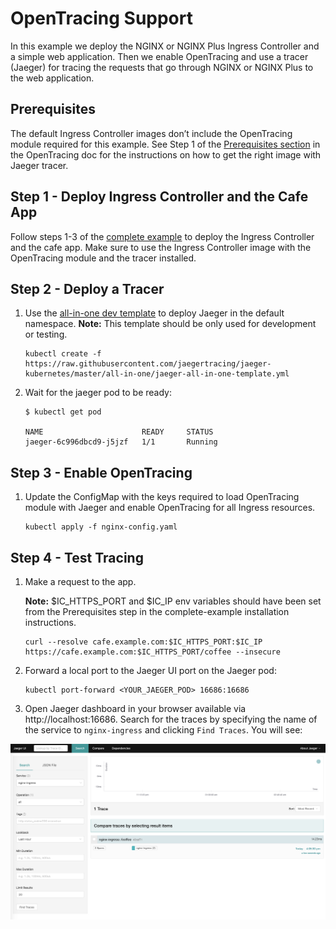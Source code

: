 
# OpenTracing Support

In this example we deploy the NGINX or NGINX Plus Ingress Controller and a simple web application. Then we enable OpenTracing and use a tracer (Jaeger) for tracing the requests that go through NGINX or NGINX Plus to the web application.

## Prerequisites

The default Ingress Controller images don’t include the OpenTracing module required for this example. See Step 1 of the [Prerequisites section](https://docs.nginx.com/nginx-ingress-controller/third-party-modules/opentracing/) in the OpenTracing doc for the instructions on how to get the right image with Jaeger tracer.

## Step 1 - Deploy Ingress Controller and the Cafe App

Follow steps 1-3 of the [complete example](../complete-example/README.md) to deploy the Ingress Controller and the cafe app. Make sure to use the Ingress Controller  image with the OpenTracing module and the tracer installed.

## Step 2 - Deploy a Tracer

1. Use the [all-in-one dev template](https://github.com/jaegertracing/jaeger-kubernetes#development-setup) to deploy Jaeger in the default namespace. **Note:** This template should be only used for development or testing.
   ```
   kubectl create -f https://raw.githubusercontent.com/jaegertracing/jaeger-kubernetes/master/all-in-one/jaeger-all-in-one-template.yml
   ```

2. Wait for the jaeger pod to be ready:
   ```
   $ kubectl get pod

   NAME                      READY     STATUS   
   jaeger-6c996dbcd9-j5jzf   1/1       Running
   ```

## Step 3 - Enable OpenTracing
1. Update the ConfigMap with the keys required to load OpenTracing module with Jaeger and enable  OpenTracing for all Ingress resources.
   ```
   kubectl apply -f nginx-config.yaml
   ```

## Step 4 - Test Tracing
1. Make a request to the app. 
   
   **Note:** $IC_HTTPS_PORT and $IC_IP env variables should have been set from the Prerequisites step in the complete-example installation instructions.
   ```
   curl --resolve cafe.example.com:$IC_HTTPS_PORT:$IC_IP https://cafe.example.com:$IC_HTTPS_PORT/coffee --insecure
   ```
1. Forward a local port to the Jaeger UI port on the Jaeger pod:
   ```
   kubectl port-forward <YOUR_JAEGER_POD> 16686:16686
   ``` 
1. Open Jaeger dashboard in your browser available via http://localhost:16686. Search for the traces by specifying the name of the service to `nginx-ingress` and clicking `Find Traces`. You will see:

![Jaeger UI](./jaeger-ui.png)
